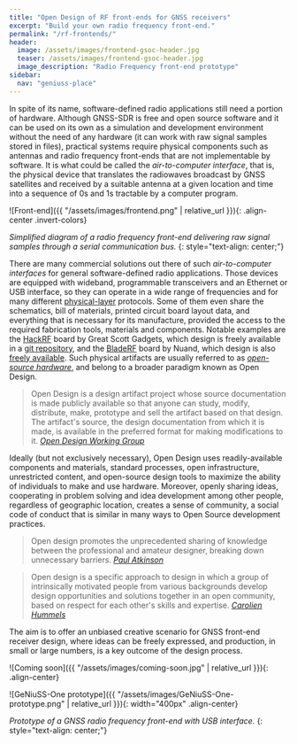 ```yaml
---
title: "Open Design of RF front-ends for GNSS receivers"
excerpt: "Build your own radio frequency front-end."
permalink: "/rf-frontends/"
header:
  image: /assets/images/frontend-gsoc-header.jpg
  teaser: /assets/images/frontend-gsoc-header.jpg
  image_description: "Radio Frequency front-end prototype"
sidebar:
  nav: "geniuss-place"
---
```


In spite of its name, software-defined radio applications still need a portion of hardware. Although GNSS-SDR is free and open source software and it can be used on its own as a simulation and development environment without the need of any hardware (it can work with raw signal samples stored in files), practical systems require physical components such as antennas and radio frequency front-ends that are not implementable by software. It is what could be called the _air-to-computer interface_, that is, the physical device that translates the radiowaves broadcast by GNSS satellites and received by a suitable antenna at a given location and time into a sequence of 0s and 1s tractable by a computer program.

![Front-end]({{ "/assets/images/frontend.png" | relative_url }}){: .align-center .invert-colors}

  _Simplified diagram of a radio frequency front-end delivering raw signal samples through a serial communication bus._
  {: style="text-align: center;"}

There are many commercial solutions out there of such _air-to-computer interfaces_ for general software-defined radio applications. Those devices are equipped with wideband, programmable transceivers and an Ethernet or USB interface, so they can operate in a wide range of frequencies and for many different [physical-layer](https://en.wikipedia.org/wiki/Physical_layer) protocols. Some of them even share the schematics, bill of materials, printed circuit board layout data, and everything that is necessary for its manufacture, provided the access to the required fabrication tools, materials and components. Notable examples are the [HackRF](https://greatscottgadgets.com/hackrf/) board by Great Scott Gadgets, which design is freely available in a [git repository](https://github.com/mossmann/hackrf/tree/master/hardware/hackrf-one), and the [BladeRF](https://nuand.com) board by Nuand, which design is also [freely available](https://github.com/Nuand/bladeRF). Such physical artifacts are usually referred to as [_open-source hardware_](https://en.wikipedia.org/wiki/Open-source_hardware), and belong to a broader paradigm known as Open Design.

> Open Design is a design artifact project whose source documentation is made publicly available so that anyone can study, modify, distribute, make, prototype and sell the artifact based on that design. The artifact's source, the design documentation from which it is made, is available in the preferred format for making modifications to it.
> <cite><a href="https://github.com/OpenDesign-WorkingGroup/Open-Design-Definition" >Open Design Working Group</a></cite>

Ideally (but not exclusively necessary), Open Design uses readily-available components and materials, standard processes, open infrastructure, unrestricted content, and open-source design tools to maximize the ability of individuals to make and use hardware. Moreover, openly sharing ideas, cooperating in problem solving and idea development among other people, regardless of geographic location, creates a sense of community, a social code of conduct that is similar in many ways to Open Source development practices.

> Open design promotes the unprecedented sharing of knowledge between the professional and amateur designer, breaking down unnecessary barriers.
> <cite><a href="http://opendesignnow.org/index.html%3Fp=399.html" >Paul Atkinson</a></cite>

> Open design is a specific approach to design in which a group of intrinsically motivated people from various backgrounds develop design opportunities and solutions together in an open community, based on respect for each other's skills and expertise.
> <cite><a href="http://opendesignnow.org/index.html%3Fp=425.html" >Carolien Hummels</a></cite>

The aim is to offer an unbiased creative scenario for GNSS front-end receiver design, where ideas can be freely expressed, and production, in small or large numbers, is a key outcome of the design process.


![Coming soon]({{ "/assets/images/coming-soon.jpg" | relative_url }}){: .align-center}


![GeNiuSS-One prototype]({{ "/assets/images/GeNiuSS-One-prototype.png" | relative_url }}){: width="400px" .align-center}

  _Prototype of a GNSS radio frequency front-end with USB interface._
  {: style="text-align: center;"}
